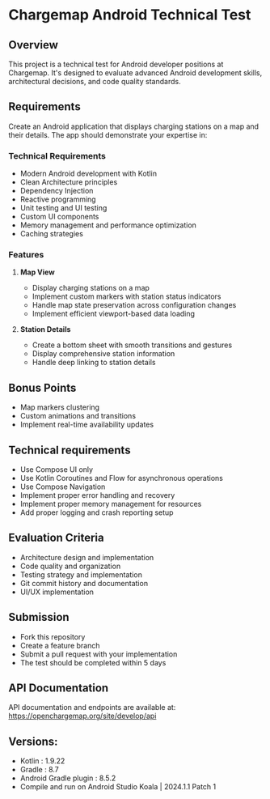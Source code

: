# Chargemap Android Technical Test

## Overview
This project is a technical test for Android developer positions at Chargemap. It's designed to evaluate advanced Android development skills, architectural decisions, and code quality standards.

## Requirements
Create an Android application that displays charging stations on a map and their details. The app should demonstrate your expertise in:

### Technical Requirements
- Modern Android development with Kotlin
- Clean Architecture principles
- Dependency Injection
- Reactive programming
- Unit testing and UI testing
- Custom UI components
- Memory management and performance optimization
- Caching strategies

### Features
1. **Map View**
   - Display charging stations on a map
   - Implement custom markers with station status indicators
   - Handle map state preservation across configuration changes
   - Implement efficient viewport-based data loading

2. **Station Details**
   - Create a bottom sheet with smooth transitions and gestures
   - Display comprehensive station information
   - Handle deep linking to station details

## Bonus Points
- Map markers clustering
- Custom animations and transitions
- Implement real-time availability updates

## Technical requirements
- Use Compose UI only
- Use Kotlin Coroutines and Flow for asynchronous operations
- Use Compose Navigation
- Implement proper error handling and recovery
- Implement proper memory management for resources
- Add proper logging and crash reporting setup

## Evaluation Criteria
- Architecture design and implementation
- Code quality and organization
- Testing strategy and implementation
- Git commit history and documentation
- UI/UX implementation

## Submission
- Fork this repository
- Create a feature branch
- Submit a pull request with your implementation
- The test should be completed within 5 days

## API Documentation
API documentation and endpoints are available at: https://openchargemap.org/site/develop/api

## Versions:
- Kotlin : 1.9.22
- Gradle : 8.7
- Android Gradle plugin : 8.5.2
- Compile and run on Android Studio Koala | 2024.1.1 Patch 1